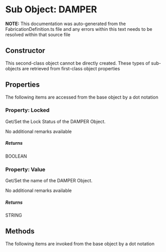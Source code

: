 # Sub Object: DAMPER
**NOTE:** This documentation was auto-generated from the FabricationDefinition.ts file and any errors within this text needs to be resolved within that source file
## Constructor
This second-class object cannot be directly created. These types of sub-objects are retrieved from first-class object properties
## Properties
The following items are accessed from the base object by a dot notation
### Property: Locked
Get/Set the Lock Status of the DAMPER Object.

No additional remarks available
##### Returns
BOOLEAN
### Property: Value
Get/Set the name of the DAMPER Object.

No additional remarks available
##### Returns
STRING
## Methods
The following items are invoked from the base object by a dot notation
